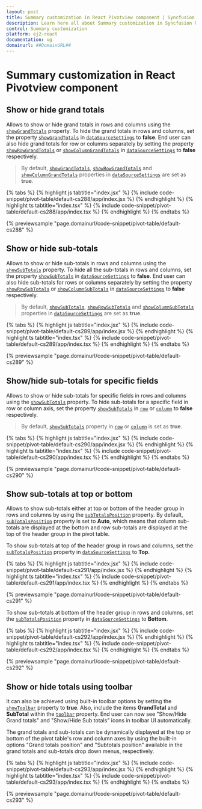 ```yaml
---
layout: post
title: Summary customization in React Pivotview component | Syncfusion
description: Learn here all about Summary customization in Syncfusion React Pivotview component of Syncfusion Essential JS 2 and more.
control: Summary customization 
platform: ej2-react
documentation: ug
domainurl: ##DomainURL##
---
```


# Summary customization in React Pivotview component

## Show or hide grand totals

Allows to show or hide grand totals in rows and columns using the [`showGrandTotals`](https://ej2.syncfusion.com/react/documentation/api/pivotview/dataSourceSettingsModel/#showgrandtotals) property. To hide the grand totals in rows and columns, set the property [`showGrandTotals`](https://ej2.syncfusion.com/react/documentation/api/pivotview/dataSourceSettingsModel/#showgrandtotals) in [`dataSourceSettings`](https://ej2.syncfusion.com/react/documentation/api/pivotview/#datasourcesettings) to **false**. End user can also hide grand totals for row or columns separately by setting the property [`showRowGrandTotals`](https://ej2.syncfusion.com/react/documentation/api/pivotview/dataSourceSettingsModel/#showrowgrandtotals) or [`showColumnGrandTotals`](https://ej2.syncfusion.com/react/documentation/api/pivotview/dataSourceSettingsModel/#showcolumngrandtotals) in [`dataSourceSettings`](https://ej2.syncfusion.com/react/documentation/api/pivotview/#datasourcesettings) to **false** respectively.

> By default, [`showGrandTotals`](https://ej2.syncfusion.com/react/documentation/api/pivotview/dataSourceSettingsModel/#showgrandtotals), [`showRowGrandTotals`](https://ej2.syncfusion.com/react/documentation/api/pivotview/dataSourceSettingsModel/#showrowgrandtotals) and [`showColumnGrandTotals`](https://ej2.syncfusion.com/react/documentation/api/pivotview/dataSourceSettingsModel/#showcolumngrandtotals) properties in [`dataSourceSettings`](https://ej2.syncfusion.com/react/documentation/api/pivotview/#datasourcesettings) are set as **true**.

{% tabs %}
{% highlight js tabtitle="index.jsx" %}
{% include code-snippet/pivot-table/default-cs288/app/index.jsx %}
{% endhighlight %}
{% highlight ts tabtitle="index.tsx" %}
{% include code-snippet/pivot-table/default-cs288/app/index.tsx %}
{% endhighlight %}
{% endtabs %}

 {% previewsample "page.domainurl/code-snippet/pivot-table/default-cs288" %}

## Show or hide sub-totals

Allows to show or hide sub-totals in rows and columns using the [`showSubTotals`](https://ej2.syncfusion.com/react/documentation/api/pivotview/dataSourceSettingsModel/#showsubtotals) property. To hide all the sub-totals in rows and columns, set the property [`showSubTotals`](https://ej2.syncfusion.com/react/documentation/api/pivotview/dataSourceSettingsModel/#showsubtotals) in [`dataSourceSettings`](https://ej2.syncfusion.com/react/documentation/api/pivotview/#datasourcesettings) to **false**. End user can also hide sub-totals for rows or columns separately by setting the property [`showRowSubTotals`](https://ej2.syncfusion.com/react/documentation/api/pivotview/dataSourceSettingsModel/#showrowsubtotals) or [`showColumnSubTotals`](https://ej2.syncfusion.com/react/documentation/api/pivotview/dataSourceSettingsModel/#showcolumnsubtotals) in [`dataSourceSettings`](https://ej2.syncfusion.com/react/documentation/api/pivotview/#datasourcesettings) to **false** respectively.

> By default, [`showSubTotals`](https://ej2.syncfusion.com/react/documentation/api/pivotview/dataSourceSettingsModel/#showsubtotals), [`showRowSubTotals`](https://ej2.syncfusion.com/react/documentation/api/pivotview/dataSourceSettingsModel/#showrowsubtotals) and [`showColumnSubTotals`](https://ej2.syncfusion.com/react/documentation/api/pivotview/dataSourceSettingsModel/#showcolumnsubtotals) properties in [`dataSourceSettings`](https://ej2.syncfusion.com/react/documentation/api/pivotview/#datasourcesettings) are set as **true**.

{% tabs %}
{% highlight js tabtitle="index.jsx" %}
{% include code-snippet/pivot-table/default-cs289/app/index.jsx %}
{% endhighlight %}
{% highlight ts tabtitle="index.tsx" %}
{% include code-snippet/pivot-table/default-cs289/app/index.tsx %}
{% endhighlight %}
{% endtabs %}

 {% previewsample "page.domainurl/code-snippet/pivot-table/default-cs289" %}

## Show/hide sub-totals for specific fields

Allows to show or hide sub-totals for specific fields in rows and columns using the [`showSubTotals`](https://ej2.syncfusion.com/react/documentation/api/pivotview/dataSourceSettingsModel/#showsubtotals) property. To hide sub-totals for a specific field in row or column axis, set the property [`showSubTotals`](https://ej2.syncfusion.com/react/documentation/api/pivotview/dataSourceSettingsModel/#showsubtotals) in [`row`](https://ej2.syncfusion.com/react/documentation/api/pivotview/dataSourceSettingsModel/#rows) or [`column`](https://ej2.syncfusion.com/react/documentation/api/pivotview/dataSourceSettingsModel/#columns) to **false** respectively.

> By default, [`showSubTotals`](https://ej2.syncfusion.com/react/documentation/api/pivotview/dataSourceSettingsModel/#showsubtotals) property in [`row`](https://ej2.syncfusion.com/react/documentation/api/pivotview/dataSourceSettingsModel/#rows) or [`column`](https://ej2.syncfusion.com/react/documentation/api/pivotview/dataSourceSettingsModel/#columns) is set as **true**.

{% tabs %}
{% highlight js tabtitle="index.jsx" %}
{% include code-snippet/pivot-table/default-cs290/app/index.jsx %}
{% endhighlight %}
{% highlight ts tabtitle="index.tsx" %}
{% include code-snippet/pivot-table/default-cs290/app/index.tsx %}
{% endhighlight %}
{% endtabs %}

 {% previewsample "page.domainurl/code-snippet/pivot-table/default-cs290" %}

## Show sub-totals at top or bottom

Allows to show sub-totals either at top or bottom of the header group in rows and columns by using the [`subTotalsPosition`](https://ej2.syncfusion.com/react/documentation/api/pivotview/dataSourceSettings/#subtotalsposition) property. By default, [`subTotalsPosition`](https://ej2.syncfusion.com/react/documentation/api/pivotview/dataSourceSettings/#subtotalsposition) property is set to **Auto**, which means that column sub-totals are displayed at the bottom and row sub-totals are displayed at the top of the header group in the pivot table.

To show sub-totals at top of the header group in rows and columns, set the [`subTotalsPosition`](https://ej2.syncfusion.com/react/documentation/api/pivotview/dataSourceSettings/#subtotalsposition) property in [`dataSourceSettings`](https://ej2.syncfusion.com/react/documentation/api/pivotview/dataSourceSettings/) to **Top**.

{% tabs %}
{% highlight js tabtitle="index.jsx" %}
{% include code-snippet/pivot-table/default-cs291/app/index.jsx %}
{% endhighlight %}
{% highlight ts tabtitle="index.tsx" %}
{% include code-snippet/pivot-table/default-cs291/app/index.tsx %}
{% endhighlight %}
{% endtabs %}

 {% previewsample "page.domainurl/code-snippet/pivot-table/default-cs291" %}

To show sub-totals at bottom of the header group in rows and columns, set the [`subTotalsPosition`](https://ej2.syncfusion.com/react/documentation/api/pivotview/dataSourceSettings/#subtotalsposition) property in [`dataSourceSettings`](https://ej2.syncfusion.com/react/documentation/api/pivotview/dataSourceSettings/) to **Bottom**.

{% tabs %}
{% highlight js tabtitle="index.jsx" %}
{% include code-snippet/pivot-table/default-cs292/app/index.jsx %}
{% endhighlight %}
{% highlight ts tabtitle="index.tsx" %}
{% include code-snippet/pivot-table/default-cs292/app/index.tsx %}
{% endhighlight %}
{% endtabs %}

 {% previewsample "page.domainurl/code-snippet/pivot-table/default-cs292" %}

## Show or hide totals using toolbar

It can also be achieved using built-in toolbar options by setting the [`showToolbar`](https://ej2.syncfusion.com/react/documentation/api/pivotview/#showtoolbar) property to **true**. Also, include the items **GrandTotal** and **SubTotal** within the [`toolbar`](https://ej2.syncfusion.com/react/documentation/api/pivotview/#toolbar) property. End user can now see "Show/Hide Grand totals" and "Show/Hide Sub totals" icons in toolbar UI automatically.

The grand totals and sub-totals can be dynamically displayed at the top or bottom of the pivot table's row and column axes by using the built-in options "Grand totals position" and "Subtotals position" available in the grand totals and sub-totals drop down menus, respectively.

{% tabs %}
{% highlight js tabtitle="index.jsx" %}
{% include code-snippet/pivot-table/default-cs293/app/index.jsx %}
{% endhighlight %}
{% highlight ts tabtitle="index.tsx" %}
{% include code-snippet/pivot-table/default-cs293/app/index.tsx %}
{% endhighlight %}
{% endtabs %}

 {% previewsample "page.domainurl/code-snippet/pivot-table/default-cs293" %}